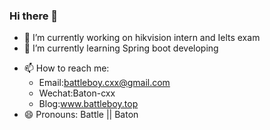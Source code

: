 ### Hi there 👋

- 🔭 I’m currently working on hikvision intern and Ielts exam
- 🌱 I’m currently learning Spring boot developing
<!-- - 👯 I’m looking to collaborate on ... -->
<!-- - 🤔 I’m looking for help with ... -->
<!-- - 💬 Ask me about ... -->
- 📫 How to reach me: 
  - Email:battleboy.cxx@gmail.com
  - Wechat:Baton-cxx
  - Blog:www.battleboy.top
- 😄 Pronouns: Battle || Baton
<!-- - ⚡ Fun fact: ... -->

